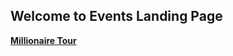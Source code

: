 <h2 > Welcome to Events Landing Page </h2>
<a href= "https://silly-kataifi-9ad4e5.netlify.app/"><strong>Millionaire Tour </strong></a>
